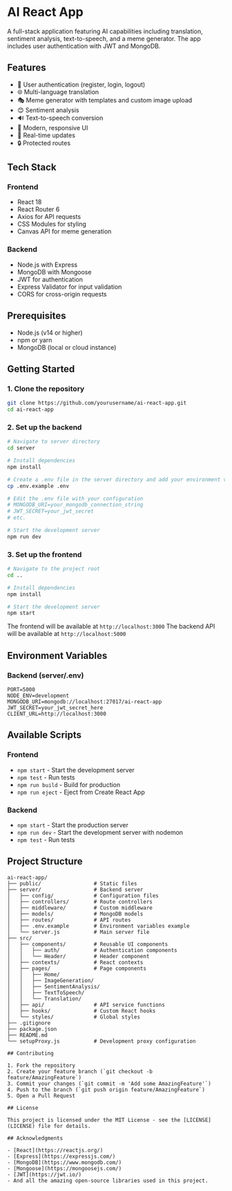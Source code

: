 # AI React App

A full-stack application featuring AI capabilities including translation, sentiment analysis, text-to-speech, and a meme generator. The app includes user authentication with JWT and MongoDB.

## Features

- 🔐 User authentication (register, login, logout)
- 🌐 Multi-language translation
- 🎭 Meme generator with templates and custom image upload
- 😊 Sentiment analysis
- 🔊 Text-to-speech conversion
- 🎨 Modern, responsive UI
- 🔄 Real-time updates
- 🔒 Protected routes

## Tech Stack

### Frontend
- React 18
- React Router 6
- Axios for API requests
- CSS Modules for styling
- Canvas API for meme generation

### Backend
- Node.js with Express
- MongoDB with Mongoose
- JWT for authentication
- Express Validator for input validation
- CORS for cross-origin requests

## Prerequisites

- Node.js (v14 or higher)
- npm or yarn
- MongoDB (local or cloud instance)

## Getting Started

### 1. Clone the repository

```bash
git clone https://github.com/yourusername/ai-react-app.git
cd ai-react-app
```

### 2. Set up the backend

```bash
# Navigate to server directory
cd server

# Install dependencies
npm install

# Create a .env file in the server directory and add your environment variables:
cp .env.example .env

# Edit the .env file with your configuration
# MONGODB_URI=your_mongodb_connection_string
# JWT_SECRET=your_jwt_secret
# etc.

# Start the development server
npm run dev
```

### 3. Set up the frontend

```bash
# Navigate to the project root
cd ..

# Install dependencies
npm install

# Start the development server
npm start
```

The frontend will be available at `http://localhost:3000`
The backend API will be available at `http://localhost:5000`

## Environment Variables

### Backend (server/.env)

```
PORT=5000
NODE_ENV=development
MONGODB_URI=mongodb://localhost:27017/ai-react-app
JWT_SECRET=your_jwt_secret_here
CLIENT_URL=http://localhost:3000
```

## Available Scripts

### Frontend

- `npm start` - Start the development server
- `npm test` - Run tests
- `npm run build` - Build for production
- `npm run eject` - Eject from Create React App

### Backend

- `npm start` - Start the production server
- `npm run dev` - Start the development server with nodemon
- `npm test` - Run tests

## Project Structure

```
ai-react-app/
├── public/                 # Static files
├── server/                 # Backend server
│   ├── config/             # Configuration files
│   ├── controllers/        # Route controllers
│   ├── middleware/         # Custom middleware
│   ├── models/             # MongoDB models
│   ├── routes/             # API routes
│   ├── .env.example        # Environment variables example
│   └── server.js           # Main server file
├── src/
│   ├── components/         # Reusable UI components
│   │   ├── auth/           # Authentication components
│   │   └── Header/         # Header component
│   ├── contexts/           # React contexts
│   ├── pages/              # Page components
│   │   ├── Home/
│   │   ├── ImageGeneration/
│   │   ├── SentimentAnalysis/
│   │   ├── TextToSpeech/
│   │   └── Translation/
│   ├── api/                # API service functions
│   ├── hooks/              # Custom React hooks
│   └── styles/             # Global styles
├── .gitignore
├── package.json
├── README.md
└── setupProxy.js           # Development proxy configuration

## Contributing

1. Fork the repository
2. Create your feature branch (`git checkout -b feature/AmazingFeature`)
3. Commit your changes (`git commit -m 'Add some AmazingFeature'`)
4. Push to the branch (`git push origin feature/AmazingFeature`)
5. Open a Pull Request

## License

This project is licensed under the MIT License - see the [LICENSE](LICENSE) file for details.

## Acknowledgments

- [React](https://reactjs.org/)
- [Express](https://expressjs.com/)
- [MongoDB](https://www.mongodb.com/)
- [Mongoose](https://mongoosejs.com/)
- [JWT](https://jwt.io/)
- And all the amazing open-source libraries used in this project.